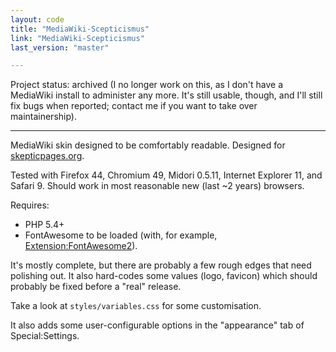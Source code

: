 ```yaml
---
layout: code
title: "MediaWiki-Scepticismus"
link: "MediaWiki-Scepticismus"
last_version: "master"

---
```


Project status: archived (I no longer work on this, as I don't have a MediaWiki
install to administer any more. It's still usable, though, and I'll still
fix bugs when reported; contact me if you want to take over maintainership).

-----------------------------------------

MediaWiki skin designed to be comfortably readable. Designed for
[skepticpages.org](https://skepticpages.org).

Tested with Firefox 44, Chromium 49, Midori 0.5.11, Internet Explorer 11, and
Safari 9. Should work in most reasonable new (last ~2 years) browsers.

Requires:

- PHP 5.4+
- FontAwesome to be loaded (with, for example, [Extension:FontAwesome2][1]).

It's mostly complete, but there are probably a few rough edges that need
polishing out. It also hard-codes some values (logo, favicon) which should
probably be fixed before a "real" release.

Take a look at `styles/variables.css` for some customisation.

It also adds some user-configurable options in the "appearance" tab of
Special:Settings.

[1]: https://www.mediawiki.org/wiki/Extension:FontAwesome2

